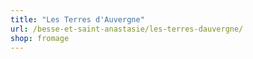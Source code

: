 ```yaml
---
title: "Les Terres d'Auvergne"
url: /besse-et-saint-anastasie/les-terres-dauvergne/
shop: fromage
---
```

